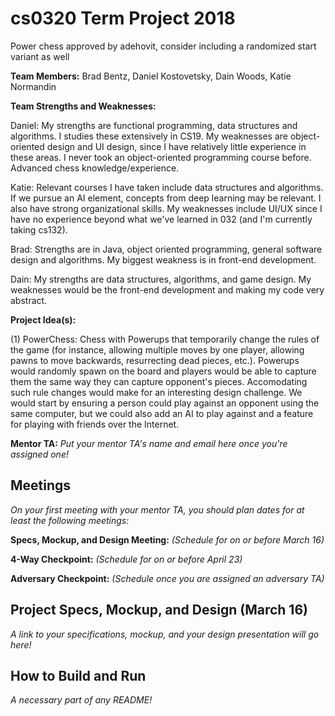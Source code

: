 # cs0320 Term Project 2018

Power chess approved by adehovit, consider including a randomized start variant as well

**Team Members:** Brad Bentz, Daniel Kostovetsky, Dain Woods, Katie Normandin

**Team Strengths and Weaknesses:**

Daniel: My strengths are functional programming, data structures and algorithms. I studies these extensively in CS19. My weaknesses are object-oriented design and UI design, since I have relatively little experience in these areas. I never took an object-oriented programming course before. Advanced chess knowledge/experience.

Katie: Relevant courses I have taken include data structures and algorithms. If we pursue an AI element, concepts from deep learning may be relevant. I also have strong organizational skills. My weaknesses include UI/UX since I have no experience beyond what we've learned in 032 (and I'm currently taking cs132). 

Brad: Strengths are in Java, object oriented programming, general software design and algorithms. My biggest weakness is in front-end development.

Dain: My strengths are data structures, algorithms, and game design. My weaknesses would be the front-end development and making my code very abstract.


**Project Idea(s):** 

(1) PowerChess: Chess with Powerups that temporarily change the rules of the game (for instance, allowing multiple moves by one player, allowing pawns to move backwards, resurrecting dead pieces, etc.). Powerups would randomly spawn on the board and players would be able to capture them the same way they can capture opponent's pieces. Accomodating such rule changes would make for an interesting design challenge. We would start by ensuring a person could play against an opponent using the same computer, but we could also add an AI to play against and a feature for playing with friends over the Internet.

**Mentor TA:** _Put your mentor TA's name and email here once you're assigned one!_

## Meetings
_On your first meeting with your mentor TA, you should plan dates for at least the following meetings:_

**Specs, Mockup, and Design Meeting:** _(Schedule for on or before March 16)_

**4-Way Checkpoint:** _(Schedule for on or before April 23)_

**Adversary Checkpoint:** _(Schedule once you are assigned an adversary TA)_

## Project Specs, Mockup, and Design (March 16)
_A link to your specifications, mockup, and your design presentation will go here!_

## How to Build and Run
_A necessary part of any README!_
